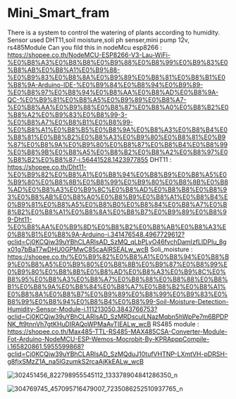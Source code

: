 # Mini_Smart_fram
There is a system to control the watering of plants according to humidity.
Sensor used DHT11,soil moisture,soli ph senser,mini pump 12v, rs485Module
Can you fild this in
nodeMcu esp8266 : https://shopee.co.th/NodeMCU-ESP8266-V3-Lau-WiFi-%E0%B8%A3%E0%B8%B8%E0%B9%88%E0%B8%99%E0%B9%83%E0%B8%AB%E0%B8%A1%E0%B9%88-%E0%B9%83%E0%B8%8A%E0%B9%89%E0%B8%81%E0%B8%B1%E0%B8%9A-Arduino-IDE-%E0%B9%84%E0%B8%94%E0%B9%89-%E0%B8%97%E0%B8%94%E0%B8%AA%E0%B8%AD%E0%B8%9A-QC-%E0%B9%81%E0%B8%A5%E0%B9%89%E0%B8%A7-%E0%B8%AA%E0%B9%88%E0%B8%87%E0%B8%A0%E0%B8%B2%E0%B8%A2%E0%B9%83%E0%B8%99-3-%E0%B8%A7%E0%B8%B1%E0%B8%99-%E0%B8%A1%E0%B8%B5%E0%B8%9A%E0%B8%A3%E0%B8%B4%E0%B8%81%E0%B8%B2%E0%B8%A3%E0%B9%80%E0%B8%81%E0%B9%87%E0%B8%9A%E0%B9%80%E0%B8%87%E0%B8%B4%E0%B8%99%E0%B8%9B%E0%B8%A5%E0%B8%B2%E0%B8%A2%E0%B8%97%E0%B8%B2%E0%B8%87-i.56441528.1423977855
DHT11 : https://shopee.co.th/Dht11-%E0%B9%82%E0%B8%A1%E0%B8%94%E0%B8%B9%E0%B8%A5%E0%B9%80%E0%B8%8B%E0%B8%99%E0%B9%80%E0%B8%8B%E0%B8%AD%E0%B8%A3%E0%B9%8C%E0%B8%AD%E0%B8%B8%E0%B8%93%E0%B8%AB%E0%B8%A0%E0%B8%B9%E0%B8%A1%E0%B8%B4%E0%B9%81%E0%B8%A5%E0%B8%B0%E0%B8%84%E0%B8%A7%E0%B8%B2%E0%B8%A1%E0%B8%8A%E0%B8%B7%E0%B9%89%E0%B8%99-Dht11-%E0%B8%AA%E0%B9%8D%E0%B8%B2%E0%B8%AB%E0%B8%A3%E0%B8%B1%E0%B8%9A-Arduino-i.341476548.4967729612?gclid=Cj0KCQjw39uYBhCLARIsAD_SzMQ_qLbPLyO46fvchDamIzfLlDPIu_8gx01g7bBaT7wDHU0GPMwC85caAlRSEALw_wcB
Soli_moisture : https://shopee.co.th/%E0%B9%82%E0%B8%A1%E0%B8%94%E0%B8%B9%E0%B8%A5%E0%B9%80%E0%B8%8B%E0%B9%87%E0%B8%99%E0%B9%80%E0%B8%8B%E0%B8%AD%E0%B8%A3%E0%B9%8C%E0%B8%95%E0%B8%A3%E0%B8%A7%E0%B8%88%E0%B8%88%E0%B8%B1%E0%B8%9A%E0%B8%84%E0%B8%A7%E0%B8%B2%E0%B8%A1%E0%B8%8A%E0%B8%B7%E0%B9%89%E0%B8%99%E0%B9%83%E0%B8%99%E0%B8%94%E0%B8%B4%E0%B8%99-Soil-Moisture-Detection-Humidity-Sensor-Module-i.111213050.3843766753?gclid=Cj0KCQjw39uYBhCLARIsAD_SzMRDsculLNazMqbn5hWpPe7m6BPDPNK_ft9tnnVh7gtKHuDIRAQoWPMaAvTIEALw_wcB
RS485 module : https://shopee.co.th/Max485-TTL-RS485-MAX485CSA-Converter-Module-Fot-Arduino-NodeMCU-ESP-Wemos-Mocrobit-By-KPRApppCompile-i.165820861.5955599868?gclid=Cj0KCQjw39uYBhCLARIsAD_SzMQduJ10tufVHTNP-LXmtVH-pDRSH-g8fjxSMzZ1A_na5IGzumkS2rcaAjKkEALw_wcB


![302451456_822798955545112_133378904841286350_n](https://user-images.githubusercontent.com/73652040/188797472-450262be-dfed-45b9-a460-75ab8387f00e.jpg)

![304769745_457095716479007_7235086252510937765_n](https://user-images.githubusercontent.com/73652040/188799044-931bd543-7da0-4f96-a74c-ab08e1bfaaa2.jpg)
